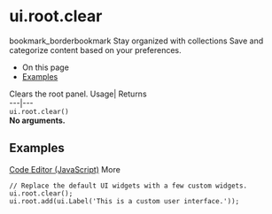  
#  ui.root.clear 
bookmark_borderbookmark Stay organized with collections  Save and categorize content based on your preferences.
  * On this page
  * [Examples](https://developers.google.com/earth-engine/apidocs/ui-root-clear#examples)


Clears the root panel. 
Usage| Returns  
---|---  
`ui.root.clear()`  
**No arguments.**
## Examples
[Code Editor (JavaScript)](https://developers.google.com/earth-engine/apidocs/ui-root-clear#code-editor-javascript-sample) More
```
// Replace the default UI widgets with a few custom widgets.
ui.root.clear();
ui.root.add(ui.Label('This is a custom user interface.'));
```

